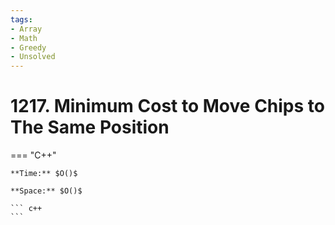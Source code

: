 ```yaml
---
tags:
- Array
- Math
- Greedy
- Unsolved
---
```



# 1217. Minimum Cost to Move Chips to The Same Position

=== "C++"

    **Time:** $O()$

    **Space:** $O()$

    ``` c++
    ```